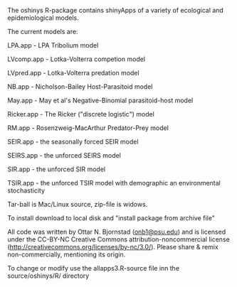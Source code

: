 The oshinys R-package contains shinyApps of a variety of ecological and epidemiological models. 

The current models are:

LPA.app - LPA Tribolium model

LVcomp.app - Lotka-Volterra competion model

LVpred.app - Lotka-Volterra predation model

NB.app - Nicholson-Bailey Host-Parasitoid model

May.app - May et al's Negative-Binomial parasitoid-host model

Ricker.app - The Ricker ("discrete logistic") model

RM.app - Rosenzweig-MacArthur Predator-Prey model

SEIR.app - the seasonally forced SEIR model

SEIRS.app - the unforced SEIRS model

SIR.app - the unforced SIR model

TSIR.app - the unforced TSIR model with demographic an environmental stochasticity


Tar-ball is Mac/Linux source, zip-file is widows. 

To install download to local disk and "install package from archive file"


All code was written by Ottar N. Bjornstad (onb1@psu.edu) and is licensed under the CC-BY-NC Creative Commons attribution-noncommercial license (http://creativecommons.org/licenses/by-nc/3.0/). Please share & remix non-commercially, mentioning its origin.

To change or modify use the allapps3.R-source file inn the source/oshinys/R/ directory
